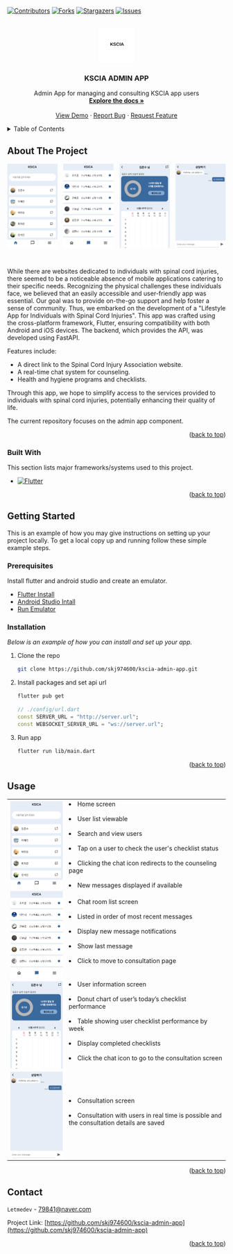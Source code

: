 <a name="readme-top"></a>

[![Contributors][contributors-shield]][contributors-url]
[![Forks][forks-shield]][forks-url]
[![Stargazers][stars-shield]][stars-url]
[![Issues][issues-shield]][issues-url]

<!-- PROJECT LOGO -->
<br />
<div align="center">
  <a href="https://github.com/skj974600/kscia-admin-app">
    <img src="./assets/images/readme/logo.png" alt="Logo" width="80" height="80">
  </a>

  <h3 align="center">KSCIA ADMIN APP</h3>

  <p align="center">
    Admin App for managing and consulting KSCIA app users 
    <br />
    <a href="https://github.com/skj974600/kscia-admin-app"><strong>Explore the docs »</strong></a>
    <br />
    <br />
    <a href="https://github.com/skj974600/kscia-admin-app">View Demo</a>
    ·
    <a href="https://github.com/skj974600/kscia-admin-app/issues">Report Bug</a>
    ·
    <a href="https://github.com/skj974600/kscia-admin-app/issues">Request Feature</a>
  </p>
</div>

<!-- TABLE OF CONTENTS -->
<details>
  <summary>Table of Contents</summary>
  <ol>
    <li>
      <a href="#about-the-project">About The Project</a>
      <ul>
        <li><a href="#built-with">Built With</a></li>
      </ul>
    </li>
    <li>
      <a href="#getting-started">Getting Started</a>
      <ul>
        <li><a href="#prerequisites">Prerequisites</a></li>
        <li><a href="#installation">Installation</a></li>
      </ul>
    </li>
    <li><a href="#usage">Usage</a></li>
    <li><a href="#contact">Contact</a></li>
  </ol>
</details>

<!-- ABOUT THE PROJECT -->

## About The Project

<a name="about-the-project"></a>

<!-- ![Product Screen Shot][product-screenshot] -->
<div style="display: flex; justify-content: space-between;">
    <img src="./assets/images/readme/product_screen_1.png" alt="Image 1 description" style="width: 23%; margin-right: 2%;">
    <img src="./assets/images/readme/product_screen_2.png" alt="Image 1 description" style="width: 23%; margin-right: 2%;">
    <img src="./assets/images/readme/product_screen_3.png" alt="Image 1 description" style="width: 23%; margin-right: 2%;">
    <img src="./assets/images/readme/product_screen_4.png" alt="Image 1 description" style="width: 23%;">
</div>

&nbsp;

While there are websites dedicated to individuals with spinal cord injuries, there seemed to be a noticeable absence of mobile applications catering to their specific needs. Recognizing the physical challenges these individuals face, we believed that an easily accessible and user-friendly app was essential. Our goal was to provide on-the-go support and help foster a sense of community. Thus, we embarked on the development of a "Lifestyle App for Individuals with Spinal Cord Injuries". This app was crafted using the cross-platform framework, Flutter, ensuring compatibility with both Android and iOS devices. The backend, which provides the API, was developed using FastAPI.

Features include:

- A direct link to the Spinal Cord Injury Association website.
- A real-time chat system for counseling.
- Health and hygiene programs and checklists.

Through this app, we hope to simplify access to the services provided to individuals with spinal cord injuries, potentially enhancing their quality of life.

The current repository focuses on the admin app component.

<p align="right">(<a href="#readme-top">back to top</a>)</p>

### Built With

<a name="build-with"></a>

This section lists major frameworks/systems used to this project.

- [![Flutter][Flutter]][Flutter-url]

<p align="right">(<a href="#readme-top">back to top</a>)</p>

<!-- GETTING STARTED -->

## Getting Started

<a name="getting-started"></a>

This is an example of how you may give instructions on setting up your project locally.
To get a local copy up and running follow these simple example steps.

### Prerequisites

<a name="prerequisites"></a>

Install flutter and android studio and create an emulator.

- [Flutter Install][Flutter-Install-url]
- [Android Studio Intall][Android-Studio-Install-url]
- [Run Emulator][Run-Emulator-url]

### Installation

<a name="installation"></a>

_Below is an example of how you can install and set up your app._

1. Clone the repo

   ```sh
   git clone https://github.com/skj974600/kscia-admin-app.git
   ```

2. Install packages and set api url

   ```sh
   flutter pub get
   ```

   ```dart
   // ./config/url.dart
   const SERVER_URL = "http://server.url";
   const WEBSOCKET_SERVER_URL = "ws://server.url";
   ```

3. Run app

   ```sh
   flutter run lib/main.dart
   ```

<p align="right">(<a href="#readme-top">back to top</a>)</p>

<!-- USAGE EXAMPLES -->

## Usage

<a name="usage"></a>

<table>
  <tr>
<td>
    <img src="./assets/images/readme/product_screen_1.png" align="center" alt="Home screen" style="width: 220px;" />
</td>
    <td>
    <div><li>Home screen</li></div>&nbsp;
    <div><li>User list viewable</li></div>&nbsp;
    <div><li>Search and view users</li></div>&nbsp;
    <div><li>Tap on a user to check the user's checklist status</li></div>&nbsp;
    <div><li>Clicking the chat icon redirects to the counseling page</li></div>&nbsp;
    <div><li>New messages displayed if available</li></div>
</td>
  </tr>
  <tr>
<td>
    <img src="./assets/images/readme/product_screen_2.png" alt="Chat room list screen" align="left" style="width: 220px;" />
</td>
    <td>
        <div><li>Chat room list screen</li></div>&nbsp;
        <div><li>Listed in order of most recent messages</li></div>&nbsp;
        <div><li>Display new message notifications</li></div>&nbsp;
        <div><li>Show last message</li></div>&nbsp;
        <div><li>Click to move to consultation page</li></div>&nbsp;
</td>

</tr>
  <tr>
<td>
    <img src="./assets/images/readme/product_screen_3.png" alt="Image 1 description" align="left" style="width: 220px;"  />
</td>
    <td>
        <div><li>User information screen</li></div>&nbsp;
        <div><li>Donut chart of user’s today’s checklist performance</li></div>&nbsp;
        <div><li>Table showing user checklist performance by week</li></div>&nbsp;
        <div><li>Display completed checklists</li></div>&nbsp;
        <div><li>Click the chat icon to go to the consultation screen</li></div>&nbsp;
</td>

  </tr>
  <tr>
<td>
    <img src="./assets/images/readme/product_screen_4.png" alt="Image 1 description" align="left" style="width: 220px;" />
</td>
<td>
        <div><li>Consultation screen</li></div>&nbsp;
        <div><li>Consultation with users in real time is possible and the consultation details are saved</li></div>&nbsp;
</td>

</tr>
</table>
<p align="right">(<a href="#readme-top">back to top</a>)</p>

## Contact

<a name="contact"></a>
`Letmedev` - <79841@naver.com>

Project Link: [https://github.com/skj974600/kscia-admin-app](https://github.com/skj974600/kscia-admin-app)

<p align="right">(<a href="#readme-top">back to top</a>)</p>

<!-- MARKDOWN LINKS & IMAGES -->

[contributors-shield]: https://img.shields.io/github/contributors/skj974600/kscia-admin-app.svg?style=for-the-badge
[contributors-url]: https://github.com/skj974600/kscia-admin-app/graphs/contributors
[forks-shield]: https://img.shields.io/github/forks/skj974600/kscia-admin-app.svg?style=for-the-badge
[forks-url]: https://github.com/skj974600/kscia-admin-app/network/members
[stars-shield]: https://img.shields.io/github/stars/skj974600/kscia-admin-app.svg?style=for-the-badge
[stars-url]: https://github.com/skj974600/kscia-admin-app/stargazers
[issues-shield]: https://img.shields.io/github/issues/skj974600/kscia-admin-app.svg?style=for-the-badge
[issues-url]: https://github.com/skj974600/kscia-admin-app/issues
[product-screenshot]: images/readme/product_screenshot.png
[Flutter]: https://img.shields.io/badge/Flutter-%2302569B.svg?style=for-the-badge&logo=Flutter&logoColor=white
[Flutter-url]: https://flutter.dev/
[Flutter-install-url]: https://docs.flutter.dev/get-started/install
[Android-Studio-install-url]: https://developer.android.com/studio
[Run-Emulator-url]: https://developer.android.com/studio/run/emulator?hl=en
